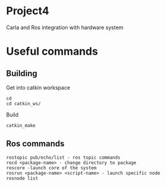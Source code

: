 # Project4
Carla and Ros integration with hardware system


# Useful commands

## Building
Get into catkin workspace
```
cd
cd catkin_ws/
```
Build
```
catkin_make
```
## Ros commands
```
rostopic pub/echo/list - ros topic commands
rocd <package-name> - change directory to package
roscore -launch core of the system
rosrun <package-name> <script-name> - launch specific node
rosnode list
```
